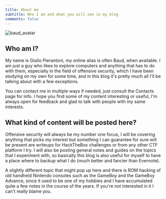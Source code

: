 ```yaml
---
title: About me
subtitle: Who I am and what you will see in my blog
comments: false
---
```


![baud_avatar](/images/baud.gif)

## Who am I?
My name is Giulio Pierantoni, my online alias is often Baud, when available. I am just a guy who likes to explore computers and anything that has to do with them, especially in the field of offensive security, which I have been studying on my own for some time, and in this blog it's pretty much all I'll be talking about with a few exceptions.

You can contact me in multiple ways if needed, just consult the Contacts page for info. I hope you find some of my content interesting or useful, I'm always open for feedback and glad to talk with people with my same interests.

## What kind of content will be posted here?
Offensive security will always be my number one focus, I will be covering anything that picks my interest but something I can guarantee for sure will be present are writeups for HackTheBox challenges or from any other CTF platform I try. I will also be posting general notes and guides on the topics that I experiment with, so basically this blog is also useful for myself to have a place where to backup what I do (much better and fancier than Evernote).

A slightly different topic that might pop up here and there is ROM hacking of old handheld Nintendo consoles such as the GameBoy and the GameBoy Advance, since it used to be one of my hobbies and I have accumulated quite a few notes in the course of the years. If you're not interested in it I can't really blame you.
